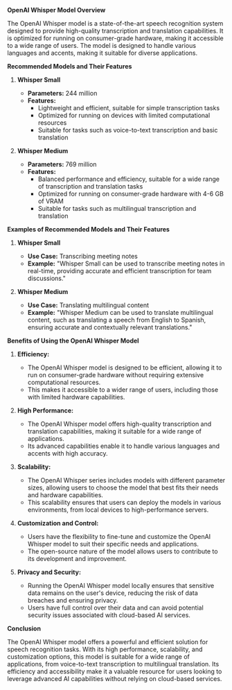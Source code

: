 **OpenAI Whisper Model Overview**

The OpenAI Whisper model is a state-of-the-art speech recognition system designed to provide high-quality transcription and translation capabilities. It is optimized for running on consumer-grade hardware, making it accessible to a wide range of users. The model is designed to handle various languages and accents, making it suitable for diverse applications.

**Recommended Models and Their Features**

1. **Whisper Small**
   - **Parameters:** 244 million
   - **Features:**
     - Lightweight and efficient, suitable for simple transcription tasks
     - Optimized for running on devices with limited computational resources
     - Suitable for tasks such as voice-to-text transcription and basic translation

2. **Whisper Medium**
   - **Parameters:** 769 million
   - **Features:**
     - Balanced performance and efficiency, suitable for a wide range of transcription and translation tasks
     - Optimized for running on consumer-grade hardware with 4-6 GB of VRAM
     - Suitable for tasks such as multilingual transcription and translation

**Examples of Recommended Models and Their Features**

1. **Whisper Small**
   - **Use Case:** Transcribing meeting notes
   - **Example:** "Whisper Small can be used to transcribe meeting notes in real-time, providing accurate and efficient transcription for team discussions."

2. **Whisper Medium**
   - **Use Case:** Translating multilingual content
   - **Example:** "Whisper Medium can be used to translate multilingual content, such as translating a speech from English to Spanish, ensuring accurate and contextually relevant translations."

**Benefits of Using the OpenAI Whisper Model**

1. **Efficiency:**
   - The OpenAI Whisper model is designed to be efficient, allowing it to run on consumer-grade hardware without requiring extensive computational resources.
   - This makes it accessible to a wider range of users, including those with limited hardware capabilities.

2. **High Performance:**
   - The OpenAI Whisper model offers high-quality transcription and translation capabilities, making it suitable for a wide range of applications.
   - Its advanced capabilities enable it to handle various languages and accents with high accuracy.

3. **Scalability:**
   - The OpenAI Whisper series includes models with different parameter sizes, allowing users to choose the model that best fits their needs and hardware capabilities.
   - This scalability ensures that users can deploy the models in various environments, from local devices to high-performance servers.

4. **Customization and Control:**
   - Users have the flexibility to fine-tune and customize the OpenAI Whisper model to suit their specific needs and applications.
   - The open-source nature of the model allows users to contribute to its development and improvement.

5. **Privacy and Security:**
   - Running the OpenAI Whisper model locally ensures that sensitive data remains on the user's device, reducing the risk of data breaches and ensuring privacy.
   - Users have full control over their data and can avoid potential security issues associated with cloud-based AI services.

**Conclusion**

The OpenAI Whisper model offers a powerful and efficient solution for speech recognition tasks. With its high performance, scalability, and customization options, this model is suitable for a wide range of applications, from voice-to-text transcription to multilingual translation. Its efficiency and accessibility make it a valuable resource for users looking to leverage advanced AI capabilities without relying on cloud-based services.
